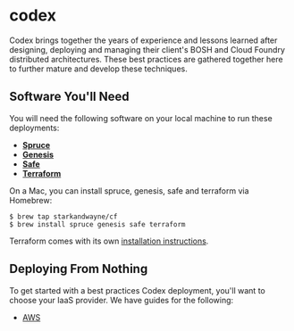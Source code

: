 # codex

Codex brings together the years of experience and lessons learned
after designing, deploying and managing their client's BOSH and
Cloud Foundry distributed architectures.  These best practices are
gathered together here to further mature and develop these
techniques.

## Software You'll Need

You will need the following software on your local machine to
run these deployments:

- **[Spruce][spruce]**
- **[Genesis][genesis]**
- **[Safe][safe]**
- **[Terraform][terraform]**

On a Mac, you can install spruce, genesis, safe and terraform via Homebrew:

```
$ brew tap starkandwayne/cf
$ brew install spruce genesis safe terraform
```

Terraform comes with its own [installation instructions][tf-inst].

## Deploying From Nothing

To get started with a best practices Codex deployment, you'll want
to choose your IaaS provider.  We have guides for the following:

- [AWS](part1/aws.md)

[spruce]:    https://github.com/geofffranks/spruce
[genesis]:   https://github.com/starkandwayne/genesis
[safe]:      https://github.com/starkandwayne/safe
[terraform]: https://www.terraform.io
[tf-inst]:   https://www.terraform.io/intro/getting-started/install.html
